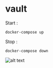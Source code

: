 # vault

Start : 
```
docker-compose up
```
Stop :
```
docker-compose down
```

![alt text](../vault/images/vault_1.png)